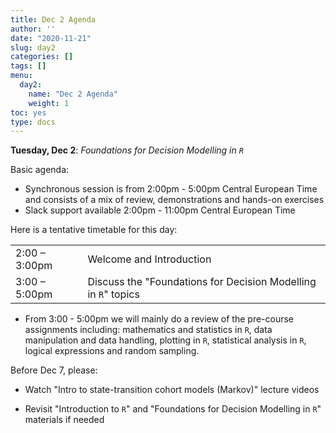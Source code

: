 ```yaml
---
title: Dec 2 Agenda
author: ''
date: "2020-11-21"
slug: day2
categories: []
tags: []
menu:
  day2:
    name: "Dec 2 Agenda"
    weight: 1
toc: yes
type: docs
---
```


**Tuesday, Dec 2**: *Foundations for Decision Modelling in `R`*

Basic agenda:

- Synchronous session is from 2:00pm - 5:00pm Central European Time and consists of a mix of review, demonstrations and hands-on exercises
- Slack support available 2:00pm - 11:00pm Central European Time

Here is a tentative timetable for this day:

|                            |            |
|--------------------------------------------|:------------------|
| 2:00 – 3:00pm  |   Welcome and Introduction |
| 3:00 – 5:00pm  | Discuss the "Foundations for Decision Modelling in `R`" topics| 

- From 3:00 - 5:00pm we will mainly do a review of the pre-course assignments including: mathematics and statistics in `R`, data manipulation and data handling, plotting in `R`, statistical analysis in `R`, logical expressions and random sampling.

Before Dec 7, please:

- Watch "Intro to state-transition cohort models (Markov)" lecture videos

- Revisit "Introduction to `R`" and "Foundations for Decision Modelling in `R`" materials if needed

<!-- ## Synchronous session recording -->

<!-- ```{r, echo=F} -->
<!-- blogdown::shortcode("vimeo", "475190905") -->
<!-- ``` -->



